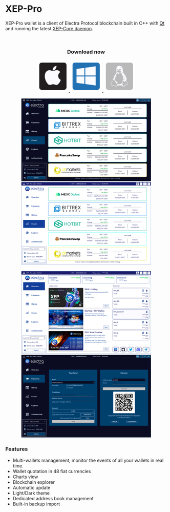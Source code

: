 # XEP-Pro

XEP-Pro wallet is a client of Electra Protocol blockchain built in C++ with [Qt](https://www.qt.io) and running the latest [XEP-Core daemon](https://github.com/ElectraProtocol/XEP-Core/releases/tag/v1.0.4.0).

<!-- DOWNLOAD -->
<div align="center">
  <br />
  <h3 align="center">Download now</h3>
   <a href="https://github.com/ElectraProtocol/XEP-Pro-wallet/releases/download/client-1.0.0.0/XEP-Pro-setup-mac.dmg">
    <img src="icons/apple.png" width="100" height="100">
  </a>
  <a href="https://github.com/ElectraProtocol/XEP-Pro-wallet/releases/download/client-1.0.0.0/XEP-Pro-setup-windows.exe">
    <img src="icons/windows.png" width="100" height="100">
  </a>
  <a href="https://github.com/ElectraProtocol/XEP-Pro-wallet/releases/download/client-1.0.0.0/XEP-Pro-setup-linux.run">
    <img src="icons/linux.png" width="100" height="100">
  </a>
  <br />
</div>

<!-- WALLET PREVIEW -->
<div align="center">
  <br />
  <a href="https://raw.githubusercontent.com/ElectraProtocol/XEP-Pro-wallet/main/images/dark_theme.png">
    <img src="images/dark_theme.png" alt="dark" width="405" height="258">
  </a>
  <a href="https://raw.githubusercontent.com/ElectraProtocol/XEP-Pro-wallet/main/images/light_theme.png">
    <img src="images/light_theme.png" alt="light" width="405" height="258">
  </a>
</div>
<div align="center">
  <br />
  <a href="https://raw.githubusercontent.com/ElectraProtocol/XEP-Pro-wallet/main/images/light_overview.png">
    <img src="images/light_overview.png" alt="dark" width="405" height="258">
  </a>
  <a href="https://raw.githubusercontent.com/ElectraProtocol/XEP-Pro-wallet/main/images/payment_view_dark.png">
    <img src="images/payment_view_dark.png" alt="light" width="405" height="258">
  </a>
</div>

### Features

- Multi-wallets management, monitor the events of all your wallets in real time.
- Wallet quotation in 48 fiat currencies
- Charts view
- Blockchain explorer
- Automatic update
- Light/Dark theme
- Dedicated address book management
- Built-in backup import
